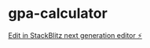 # gpa-calculator

[Edit in StackBlitz next generation editor ⚡️](https://stackblitz.com/~/github.com/kry0sc0pic/gpa-calculator)